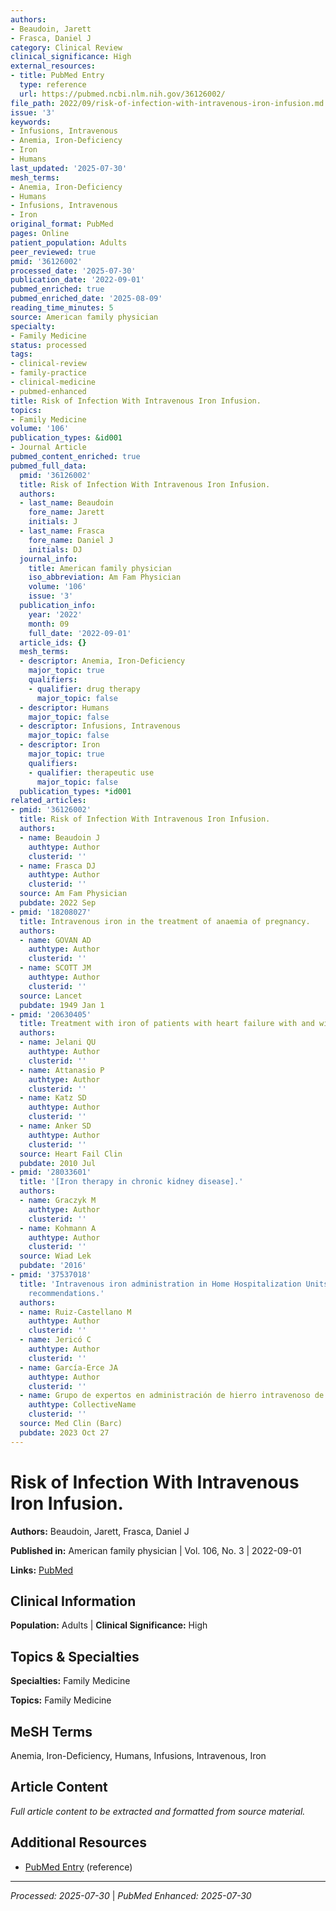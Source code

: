 ```yaml
---
authors:
- Beaudoin, Jarett
- Frasca, Daniel J
category: Clinical Review
clinical_significance: High
external_resources:
- title: PubMed Entry
  type: reference
  url: https://pubmed.ncbi.nlm.nih.gov/36126002/
file_path: 2022/09/risk-of-infection-with-intravenous-iron-infusion.md
issue: '3'
keywords:
- Infusions, Intravenous
- Anemia, Iron-Deficiency
- Iron
- Humans
last_updated: '2025-07-30'
mesh_terms:
- Anemia, Iron-Deficiency
- Humans
- Infusions, Intravenous
- Iron
original_format: PubMed
pages: Online
patient_population: Adults
peer_reviewed: true
pmid: '36126002'
processed_date: '2025-07-30'
publication_date: '2022-09-01'
pubmed_enriched: true
pubmed_enriched_date: '2025-08-09'
reading_time_minutes: 5
source: American family physician
specialty:
- Family Medicine
status: processed
tags:
- clinical-review
- family-practice
- clinical-medicine
- pubmed-enhanced
title: Risk of Infection With Intravenous Iron Infusion.
topics:
- Family Medicine
volume: '106'
publication_types: &id001
- Journal Article
pubmed_content_enriched: true
pubmed_full_data:
  pmid: '36126002'
  title: Risk of Infection With Intravenous Iron Infusion.
  authors:
  - last_name: Beaudoin
    fore_name: Jarett
    initials: J
  - last_name: Frasca
    fore_name: Daniel J
    initials: DJ
  journal_info:
    title: American family physician
    iso_abbreviation: Am Fam Physician
    volume: '106'
    issue: '3'
  publication_info:
    year: '2022'
    month: 09
    full_date: '2022-09-01'
  article_ids: {}
  mesh_terms:
  - descriptor: Anemia, Iron-Deficiency
    major_topic: true
    qualifiers:
    - qualifier: drug therapy
      major_topic: false
  - descriptor: Humans
    major_topic: false
  - descriptor: Infusions, Intravenous
    major_topic: false
  - descriptor: Iron
    major_topic: true
    qualifiers:
    - qualifier: therapeutic use
      major_topic: false
  publication_types: *id001
related_articles:
- pmid: '36126002'
  title: Risk of Infection With Intravenous Iron Infusion.
  authors:
  - name: Beaudoin J
    authtype: Author
    clusterid: ''
  - name: Frasca DJ
    authtype: Author
    clusterid: ''
  source: Am Fam Physician
  pubdate: 2022 Sep
- pmid: '18208027'
  title: Intravenous iron in the treatment of anaemia of pregnancy.
  authors:
  - name: GOVAN AD
    authtype: Author
    clusterid: ''
  - name: SCOTT JM
    authtype: Author
    clusterid: ''
  source: Lancet
  pubdate: 1949 Jan 1
- pmid: '20630405'
  title: Treatment with iron of patients with heart failure with and without anemia.
  authors:
  - name: Jelani QU
    authtype: Author
    clusterid: ''
  - name: Attanasio P
    authtype: Author
    clusterid: ''
  - name: Katz SD
    authtype: Author
    clusterid: ''
  - name: Anker SD
    authtype: Author
    clusterid: ''
  source: Heart Fail Clin
  pubdate: 2010 Jul
- pmid: '28033601'
  title: '[Iron therapy in chronic kidney disease].'
  authors:
  - name: Graczyk M
    authtype: Author
    clusterid: ''
  - name: Kohmann A
    authtype: Author
    clusterid: ''
  source: Wiad Lek
  pubdate: '2016'
- pmid: '37537018'
  title: 'Intravenous iron administration in Home Hospitalization Units: Good practice
    recommendations.'
  authors:
  - name: Ruiz-Castellano M
    authtype: Author
    clusterid: ''
  - name: Jericó C
    authtype: Author
    clusterid: ''
  - name: García-Erce JA
    authtype: Author
    clusterid: ''
  - name: Grupo de expertos en administración de hierro intravenoso de la SEHAD
    authtype: CollectiveName
    clusterid: ''
  source: Med Clin (Barc)
  pubdate: 2023 Oct 27
---
```


# Risk of Infection With Intravenous Iron Infusion.

**Authors:** Beaudoin, Jarett, Frasca, Daniel J

**Published in:** American family physician | Vol. 106, No. 3 | 2022-09-01

**Links:** [PubMed](https://pubmed.ncbi.nlm.nih.gov/36126002/)

## Clinical Information

**Population:** Adults | **Clinical Significance:** High

## Topics & Specialties

**Specialties:** Family Medicine

**Topics:** Family Medicine

## MeSH Terms

Anemia, Iron-Deficiency, Humans, Infusions, Intravenous, Iron

## Article Content

*Full article content to be extracted and formatted from source material.*

## Additional Resources

- [PubMed Entry](https://pubmed.ncbi.nlm.nih.gov/36126002/) (reference)

---

*Processed: 2025-07-30* | *PubMed Enhanced: 2025-07-30*
